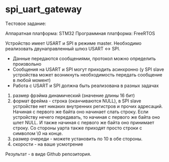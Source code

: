 # spi_uart_gateway

Tестовое задание:


Аппаратная платформа: STM32
Программная платформа: FreeRTOS

Устройство имеет USART и SPI в режиме master. Необходимо реализовать двунаправленный шлюз USART ↔️ SPI. 

- Данные передаются сообщениями, протокол можно определить произвольно
- Сообщения на USART и SPI могут приходить асинхронно (у SPI slave устройства может возникнуть необходимость передать сообщение в любой момент)
- Работа с USART и SPI должна быть реализована в разных задачах

1) размер фрэйма динамический (значение длины 16 бит)
2) формат фрейма - строка (оканчиваются NULL), в SPI slave устройстве нет никаких внутренних регистров и прочих адресаций. Начиная с первого же байта оно начинает слать строку. Если устройству нечего передавать, то начиная с первого же байта оно шлет NULL. И также начиная с первого же байта оно принимает строку.
Со стороны уарта также приходят просто строки с символом \0 на  конце.
3) размер очереди - можете установить по 10 в обе стороны.
4) скорости - на ваше усмотрение

Результат - в виде Github репозитория.